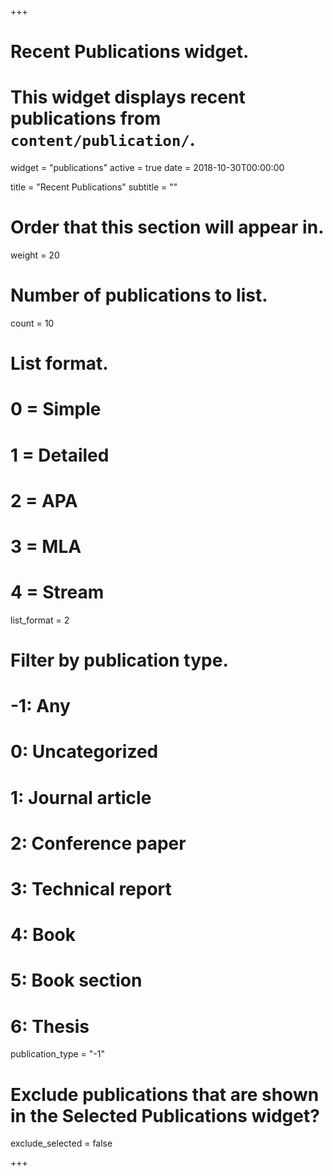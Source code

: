 +++
# Recent Publications widget.
# This widget displays recent publications from `content/publication/`.
widget = "publications"
active = true
date = 2018-10-30T00:00:00

title = "Recent Publications"
subtitle = ""

# Order that this section will appear in.
weight = 20

# Number of publications to list.
count = 10

# List format.
#   0 = Simple
#   1 = Detailed
#   2 = APA
#   3 = MLA
#   4 = Stream
list_format = 2

# Filter by publication type.
# -1: Any
#  0: Uncategorized
#  1: Journal article
#  2: Conference paper
#  3: Technical report
#  4: Book
#  5: Book section
#  6: Thesis
publication_type = "-1"

# Exclude publications that are shown in the Selected Publications widget?
exclude_selected = false

+++
